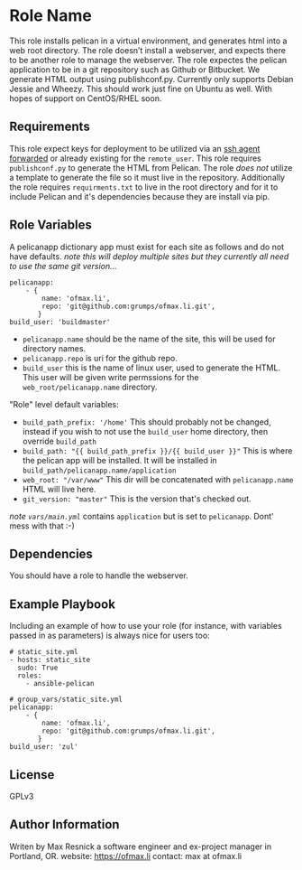 Role Name
=========

This role installs pelican in a virtual environment, and generates html into a web root directory. The role doesn’t install a webserver, and expects there to be another role to manage the webserver. The role expectes the pelican application to be in a git repository such as Github or Bitbucket. We generate HTML output using publishconf.py. Currently only supports Debian Jessie and Wheezy. This should work just fine on Ubuntu as well. With hopes of support on CentOS/RHEL soon. 

Requirements
------------

This role expect keys for deployment to be utilized via an [ssh agent forwarded][1] or already existing for the `remote_user`.  This role requires `publishconf.py` to generate the HTML from Pelican. The role *does not* utilize a template to generate the file so it must live in the repository. Additionally the role requires `requirments.txt` to live in the root directory and for it to include Pelican and it's dependencies because they are install via pip.

Role Variables
--------------

A pelicanapp dictionary app must exist for each site as follows and do not have defaults. _note this will deploy multiple sites but they currently all need to use the same git version..._
```
pelicanapp:
    - {
        name: 'ofmax.li',
        repo: 'git@github.com:grumps/ofmax.li.git',
       }
build_user: 'buildmaster'
```
* `pelicanapp.name` should be the name of the site, this will be used for directory names.
* `pelicanapp.repo` is uri for the github repo.
* `build_user` this is the name of linux user, used to generate the HTML. This user will be given write permssions for the `web_root/pelicanapp.name` directory.

"Role" level default variables:
* `build_path_prefix: '/home'` This should probably not be changed, instead if you wish to not use the `build_user` home directory, then override `build_path`
* `build_path: "{{ build_path_prefix }}/{{ build_user }}"` This is where the pelican app will be installed. It will be installed in `build_path/pelicanapp.name/application`
* `web_root: "/var/www"` This dir will be concatenated with `pelicanapp.name` HTML will live here.
* `git_version: "master"` This is the version that's checked out.

_note `vars/main.yml`_ contains `application` but is set to `pelicanapp`. Dont' mess with that :-)

Dependencies
------------

You should have a role to handle the webserver.

Example Playbook
----------------

Including an example of how to use your role (for instance, with variables passed in as parameters) is always nice for users too:
```
# static_site.yml
- hosts: static_site
  sudo: True
  roles:
    - ansible-pelican
```

```
# group_vars/static_site.yml
pelicanapp:
    - {
        name: 'ofmax.li',
        repo: 'git@github.com:grumps/ofmax.li.git',
       }
build_user: 'zul'
```
License
-------

GPLv3

Author Information
------------------

Writen by Max Resnick a software engineer and ex-project manager in Portland, OR.
website: https://ofmax.li
contact: max at ofmax.li

[1]: https://developer.github.com/guides/using-ssh-agent-forwarding/